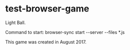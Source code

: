 # test-browser-game
Light Ball.

Command to start: browser-sync start --server --files *.js

This game was created in August 2017.
